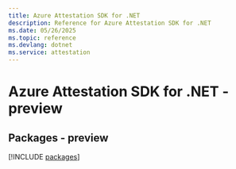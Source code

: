 ```yaml
---
title: Azure Attestation SDK for .NET
description: Reference for Azure Attestation SDK for .NET
ms.date: 05/26/2025
ms.topic: reference
ms.devlang: dotnet
ms.service: attestation
---
```

# Azure Attestation SDK for .NET - preview
## Packages - preview
[!INCLUDE [packages](attestation-index.md)]